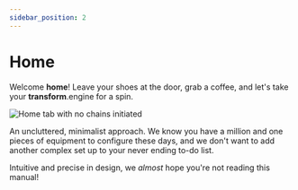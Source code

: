 ```yaml
---
sidebar_position: 2
---
```


# Home

Welcome **home**! Leave your shoes at the door, grab a coffee, and let's take your **transform**.engine for a spin.

![Home tab with no chains initiated](/img/transformclient/v1.5/home-blank.png)

An uncluttered, minimalist approach. We know you have a million and one pieces of equipment to configure these days, and we don't want to add another complex set up to your never ending to-do list.

Intuitive and precise in design, we _almost_ hope you're not reading this manual!
